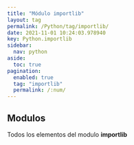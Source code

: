 ```yaml
---
title: "Módulo importlib"
layout: tag
permalink: /Python/tag/importlib/
date: 2021-11-01 10:24:03.978940
key: Python.importlib
sidebar: 
  nav: python
aside: 
  toc: true
pagination: 
  enabled: true
  tag: "importlib"
  permalink: /:num/
---
```


<h2>Modulos</h2>
Todos los elementos del modulo <strong>importlib</strong>
